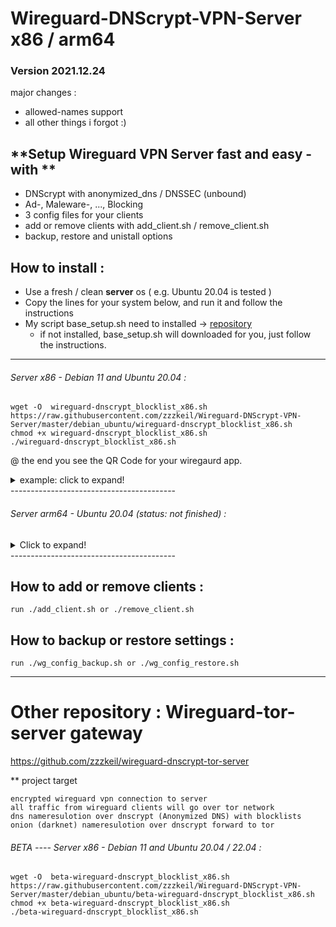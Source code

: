 # Wireguard-DNScrypt-VPN-Server  x86 / arm64

### Version 2021.12.24
major changes : 
 - allowed-names support
 - all other things i forgot :)

## **Setup Wireguard VPN Server fast and easy  - with ** 
* DNScrypt with anonymized_dns / DNSSEC (unbound)
* Ad-, Maleware-, ..., Blocking
* 3 config files  for your clients
* add or remove clients with add_client.sh / remove_client.sh 
* backup, restore and unistall options

## How to install :  
* Use a fresh / clean **server** os  ( e.g. Ubuntu 20.04 is tested ) 
* Copy the lines for your system below, and run it and follow the instructions  
* My script base_setup.sh need to installed -> [repository](https://github.com/zzzkeil/base_setups)  
   * if not installed, base_setup.sh will downloaded for you, just follow the instructions.  

----------------------------------------

###### Server x86 - Debian 11 and Ubuntu 20.04 :
```
wget -O  wireguard-dnscrypt_blocklist_x86.sh https://raw.githubusercontent.com/zzzkeil/Wireguard-DNScrypt-VPN-Server/master/debian_ubuntu/wireguard-dnscrypt_blocklist_x86.sh
chmod +x wireguard-dnscrypt_blocklist_x86.sh
./wireguard-dnscrypt_blocklist_x86.sh
```


@ the end you see the QR Code for your wiregaurd app.
<details>
  <summary>example: click to expand!</summary>

[![example](https://wp.zeroaim.de/img/wgexsqr.png)](https://github.com/zzzkeil/Wireguard-DNScrypt-VPN-Server)
</details>
-----------------------------------------





###### Server arm64 - Ubuntu 20.04 (status: not finished) :
<details>
  <summary>Click to expand!</summary>
  
```
(testing on a pi 4 on my home network)

is currently in maintenance - comming back in a few days - 

```
 </details>
-----------------------------------------

## How to add or remove clients :
```
run ./add_client.sh or ./remove_client.sh
```


## How to backup or restore settings :
```
run ./wg_config_backup.sh or ./wg_config_restore.sh
```
-----------------------------------------


# Other repository : Wireguard-tor-server gateway

https://github.com/zzzkeil/wireguard-dnscrypt-tor-server 

** project target

    encrypted wireguard vpn connection to server
    all traffic from wireguard clients will go over tor network
    dns nameresulotion over dnscrypt (Anonymized DNS) with blocklists
    onion (darknet) nameresulotion over dnscrypt forward to tor


###### BETA ----  Server x86 - Debian 11 and Ubuntu 20.04 / 22.04  :
```
wget -O  beta-wireguard-dnscrypt_blocklist_x86.sh https://raw.githubusercontent.com/zzzkeil/Wireguard-DNScrypt-VPN-Server/master/debian_ubuntu/beta-wireguard-dnscrypt_blocklist_x86.sh
chmod +x beta-wireguard-dnscrypt_blocklist_x86.sh
./beta-wireguard-dnscrypt_blocklist_x86.sh
```
